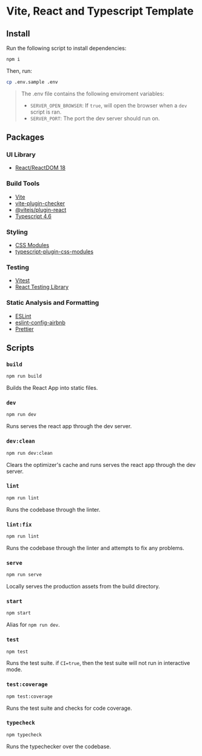 # Vite, React and Typescript Template

## Install

Run the following script to install dependencies:

```sh
npm i
```

Then, run:

```sh
cp .env.sample .env
```

> The .env file contains the following enviroment variables:
>
> - `SERVER_OPEN_BROWSER`: If `true`, will open the browser when a `dev` script is ran.
> - `SERVER_PORT`: The port the dev server should run on.

## Packages

### UI Library

- [React/ReactDOM 18](https://reactjs.org/)

### Build Tools

- [Vite](https://vitejs.dev/)
- [vite-plugin-checker](https://github.com/fi3ework/vite-plugin-checker)
- [@vitejs/plugin-react](https://www.npmjs.com/package/@vitejs/plugin-react)
- [Typescript 4.6](https://www.typescriptlang.org/)

### Styling

- [CSS Modules](https://github.com/css-modules/css-modules)
- [typescript-plugin-css-modules](https://github.com/mrmckeb/typescript-plugin-css-modules)

### Testing

- [Vitest](https://vitest.dev/)
- [React Testing Library](https://testing-library.com/docs/react-testing-library/intro/)

### Static Analysis and Formatting

- [ESLint](https://eslint.org/)
- [eslint-config-airbnb](https://www.npmjs.com/package/eslint-config-airbnb)
- [Prettier](https://prettier.io/)

## Scripts

### `build`

```sh
npm run build
```

Builds the React App into static files.

### `dev`

```sh
npm run dev
```

Runs serves the react app through the dev server.

### `dev:clean`

```sh
npm run dev:clean
```

Clears the optimizer's cache and runs serves the react app through the dev server.

### `lint`

```sh
npm run lint
```

Runs the codebase through the linter.

### `lint:fix`

```sh
npm run lint
```

Runs the codebase through the linter and attempts to fix any problems.

### `serve`

```sh
npm run serve
```

Locally serves the production assets from the build directory.

### `start`

```sh
npm start
```

Alias for `npm run dev`.

### `test`

```sh
npm test
```

Runs the test suite. if `CI=true`, then the test suite will not run in interactive mode.

### `test:coverage`

```sh
npm test:coverage
```

Runs the test suite and checks for code coverage.

### `typecheck`

```sh
npm typecheck
```

Runs the typechecker over the codebase.
